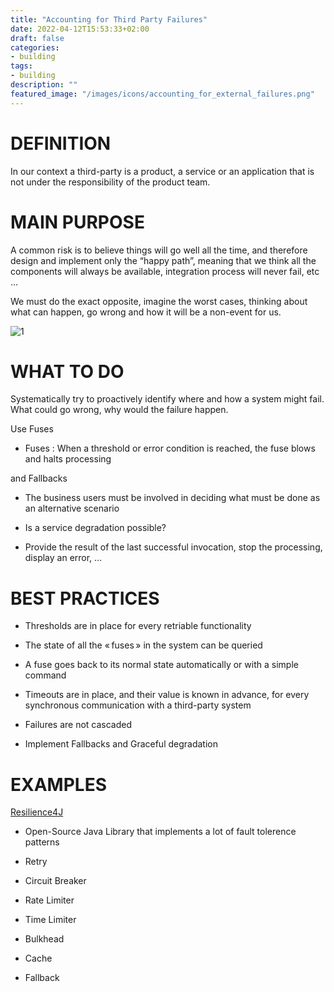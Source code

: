 ```yaml
---
title: "Accounting for Third Party Failures"
date: 2022-04-12T15:53:33+02:00
draft: false
categories:
- building 
tags:
- building
description: ""
featured_image: "/images/icons/accounting_for_external_failures.png"
---
```


# DEFINITION

In our context a third-party is a product, a service or an application that is not under the responsibility of the product team.

# MAIN PURPOSE

A common risk is to believe things will go well all the time, and therefore design and implement only the “happy path”, meaning that we think all the components will always be available, integration process will never fail, etc …

We must do the exact opposite, imagine the worst cases, thinking about what can happen, go wrong and how it will be a non-event for us.

![1](/images/building/3_party_failures.png)


# WHAT TO DO

Systematically try to proactively identify where and how a system might fail. What could go wrong, why would the failure happen.



Use Fuses

* Fuses : When a threshold or error condition is reached, the fuse blows and halts processing

and Fallbacks

* The business users must be involved in deciding what must be done as an alternative scenario

* Is a service degradation possible?

* Provide the result of the last successful invocation, stop the processing, display an error, …





# BEST PRACTICES

* Thresholds are in place for every retriable functionality

* The state of all the « fuses » in the system can be queried

* A fuse goes back to its normal state automatically or with a simple command

* Timeouts are in place, and their value is known in advance, for every synchronous communication with a third-party system

* Failures are not cascaded

* Implement Fallbacks and Graceful degradation



# EXAMPLES

[Resilience4J](https://github.com/resilience4j/resilience4j)


* Open-Source Java Library that implements a lot of fault tolerence patterns

* Retry

* Circuit Breaker

* Rate Limiter

* Time Limiter

* Bulkhead

* Cache

* Fallback 

